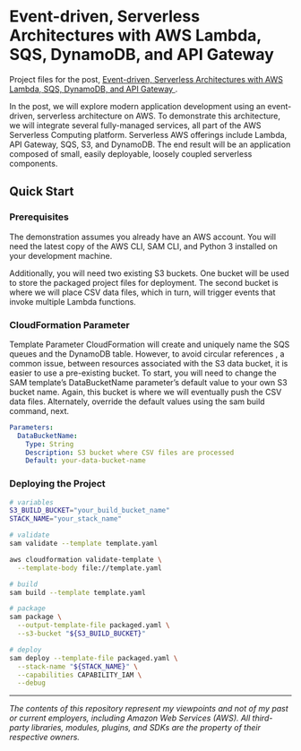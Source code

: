 # Event-driven, Serverless Architectures with AWS Lambda, SQS, DynamoDB, and API Gateway

Project files for the post, [Event-driven, Serverless Architectures with AWS Lambda, SQS, DynamoDB, and API Gateway
](https://programmaticponderings.com/2019/10/04/event-driven-serverless-architectures-with-aws-lambda-sqs-dynamodb-and-api-gateway/).

In the post, we will explore modern application development using an event-driven, serverless architecture on AWS. To demonstrate this architecture, we will integrate several fully-managed services, all part of the AWS Serverless Computing platform. Serverless AWS offerings include Lambda, API Gateway, SQS, S3, and DynamoDB. The end result will be an application composed of small, easily deployable, loosely coupled serverless components.

## Quick Start

### Prerequisites

The demonstration assumes you already have an AWS account. You will need the latest copy of the AWS CLI, SAM CLI, and Python 3 installed on your development machine.

Additionally, you will need two existing S3 buckets. One bucket will be used to store the packaged project files for deployment. The second bucket is where we will place CSV data files, which in turn, will trigger events that invoke multiple Lambda functions.

### CloudFormation Parameter

Template Parameter
CloudFormation will create and uniquely name the SQS queues and the DynamoDB table. However, to avoid circular references , a common issue, between resources associated with the S3 data bucket, it is easier to use a pre-existing bucket. To start, you will need to change the SAM template’s DataBucketName parameter’s default value to your own S3 bucket name. Again, this bucket is where we will eventually push the CSV data files. Alternately, override the default values using the sam build command, next.

```yaml
Parameters:
  DataBucketName:
    Type: String
    Description: S3 bucket where CSV files are processed
    Default: your-data-bucket-name
```

### Deploying the Project

```bash
# variables
S3_BUILD_BUCKET="your_build_bucket_name"
STACK_NAME="your_stack_name"

# validate
sam validate --template template.yaml

aws cloudformation validate-template \
  --template-body file://template.yaml

# build
sam build --template template.yaml

# package
sam package \
  --output-template-file packaged.yaml \
  --s3-bucket "${S3_BUILD_BUCKET}"

# deploy
sam deploy --template-file packaged.yaml \
  --stack-name "${STACK_NAME}" \
  --capabilities CAPABILITY_IAM \
  --debug
```

---

<i>The contents of this repository represent my viewpoints and not of my past or current employers, including Amazon Web Services (AWS). All third-party libraries, modules, plugins, and SDKs are the property of their respective owners.</i>
